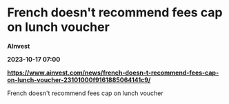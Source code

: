 # French doesn't recommend fees cap on lunch voucher
**AInvest**

**2023-10-17 07:00**

**https://www.ainvest.com/news/french-doesn-t-recommend-fees-cap-on-lunch-voucher-23101000f9161885064141c9/**

French doesn't recommend fees cap on lunch voucher